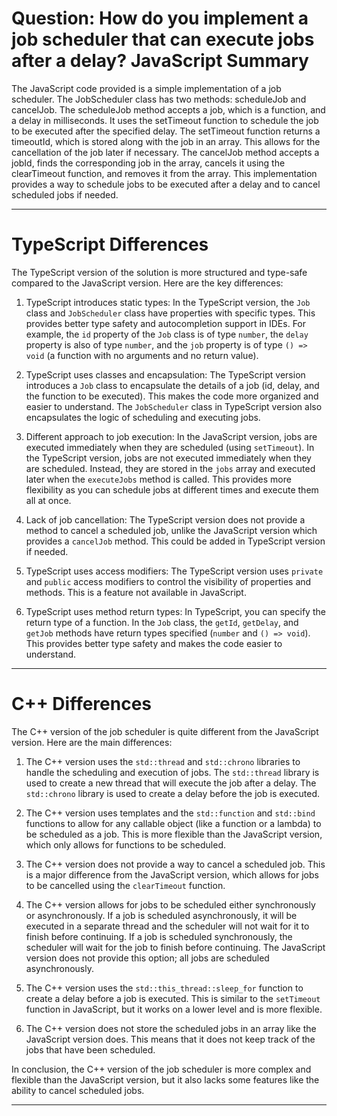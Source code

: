 # Question: How do you implement a job scheduler that can execute jobs after a delay? JavaScript Summary

The JavaScript code provided is a simple implementation of a job scheduler. The JobScheduler class has two methods: scheduleJob and cancelJob. The scheduleJob method accepts a job, which is a function, and a delay in milliseconds. It uses the setTimeout function to schedule the job to be executed after the specified delay. The setTimeout function returns a timeoutId, which is stored along with the job in an array. This allows for the cancellation of the job later if necessary. The cancelJob method accepts a jobId, finds the corresponding job in the array, cancels it using the clearTimeout function, and removes it from the array. This implementation provides a way to schedule jobs to be executed after a delay and to cancel scheduled jobs if needed.

---

# TypeScript Differences

The TypeScript version of the solution is more structured and type-safe compared to the JavaScript version. Here are the key differences:

1. TypeScript introduces static types: In the TypeScript version, the `Job` class and `JobScheduler` class have properties with specific types. This provides better type safety and autocompletion support in IDEs. For example, the `id` property of the `Job` class is of type `number`, the `delay` property is also of type `number`, and the `job` property is of type `() => void` (a function with no arguments and no return value).

2. TypeScript uses classes and encapsulation: The TypeScript version introduces a `Job` class to encapsulate the details of a job (id, delay, and the function to be executed). This makes the code more organized and easier to understand. The `JobScheduler` class in TypeScript version also encapsulates the logic of scheduling and executing jobs.

3. Different approach to job execution: In the JavaScript version, jobs are executed immediately when they are scheduled (using `setTimeout`). In the TypeScript version, jobs are not executed immediately when they are scheduled. Instead, they are stored in the `jobs` array and executed later when the `executeJobs` method is called. This provides more flexibility as you can schedule jobs at different times and execute them all at once.

4. Lack of job cancellation: The TypeScript version does not provide a method to cancel a scheduled job, unlike the JavaScript version which provides a `cancelJob` method. This could be added in TypeScript version if needed.

5. TypeScript uses access modifiers: The TypeScript version uses `private` and `public` access modifiers to control the visibility of properties and methods. This is a feature not available in JavaScript. 

6. TypeScript uses method return types: In TypeScript, you can specify the return type of a function. In the `Job` class, the `getId`, `getDelay`, and `getJob` methods have return types specified (`number` and `() => void`). This provides better type safety and makes the code easier to understand.

---

# C++ Differences

The C++ version of the job scheduler is quite different from the JavaScript version. Here are the main differences:

1. The C++ version uses the `std::thread` and `std::chrono` libraries to handle the scheduling and execution of jobs. The `std::thread` library is used to create a new thread that will execute the job after a delay. The `std::chrono` library is used to create a delay before the job is executed.

2. The C++ version uses templates and the `std::function` and `std::bind` functions to allow for any callable object (like a function or a lambda) to be scheduled as a job. This is more flexible than the JavaScript version, which only allows for functions to be scheduled.

3. The C++ version does not provide a way to cancel a scheduled job. This is a major difference from the JavaScript version, which allows for jobs to be cancelled using the `clearTimeout` function.

4. The C++ version allows for jobs to be scheduled either synchronously or asynchronously. If a job is scheduled asynchronously, it will be executed in a separate thread and the scheduler will not wait for it to finish before continuing. If a job is scheduled synchronously, the scheduler will wait for the job to finish before continuing. The JavaScript version does not provide this option; all jobs are scheduled asynchronously.

5. The C++ version uses the `std::this_thread::sleep_for` function to create a delay before a job is executed. This is similar to the `setTimeout` function in JavaScript, but it works on a lower level and is more flexible.

6. The C++ version does not store the scheduled jobs in an array like the JavaScript version does. This means that it does not keep track of the jobs that have been scheduled.

In conclusion, the C++ version of the job scheduler is more complex and flexible than the JavaScript version, but it also lacks some features like the ability to cancel scheduled jobs.

---

